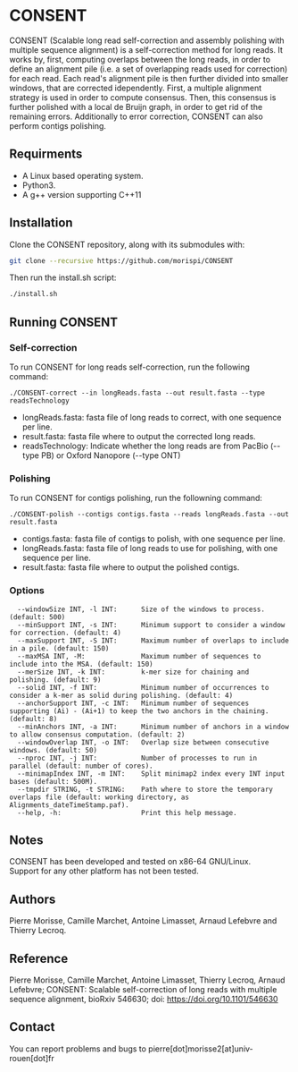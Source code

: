 # CONSENT

CONSENT (Scalable long read self-correction and assembly polishing with multiple sequence alignment) is a self-correction method for long reads.
It works by, first, computing overlaps between the long reads, in order to define an alignment pile (i.e. a set of overlapping reads used for
correction) for each read. Each read's alignment pile is then further divided into smaller windows, that are corrected idependently.
First, a multiple alignment strategy is used in order to compute consensus. Then, this consensus is further polished with a local de Bruijn
graph, in order to get rid of the remaining errors.
Additionally to error correction, CONSENT can also perform contigs polishing.

Requirments
--------------

  - A Linux based operating system.
  - Python3.
  - A g++ version supporting C++11
  
Installation
--------------

Clone the CONSENT repository, along with its submodules with:

  ```bash
  git clone --recursive https://github.com/morispi/CONSENT
  ```

Then run the install.sh script:

  ```bash
  ./install.sh
  ```
  
Running CONSENT
--------------

### Self-correction

To run CONSENT for long reads self-correction, run the following command:

`./CONSENT-correct --in longReads.fasta --out result.fasta --type readsTechnology`

  - longReads.fasta:	fasta file of long reads to correct, with one sequence per line.
  - result.fasta:		fasta file where to output the corrected long reads.
  - readsTechnology:	Indicate whether the long reads are from PacBio (--type PB) or Oxford Nanopore (--type ONT)


### Polishing

To run CONSENT for contigs polishing, run the followning command:

`./CONSENT-polish --contigs contigs.fasta --reads longReads.fasta --out result.fasta`

  - contigs.fasta:		fasta file of contigs to polish, with one sequence per line.
  - longReads.fasta:	fasta file of long reads to use for polishing, with one sequence per line.
  - result.fasta:		fasta file where to output the polished contigs.

### Options

      --windowSize INT, -l INT:      Size of the windows to process. (default: 500)
      --minSupport INT, -s INT:      Minimum support to consider a window for correction. (default: 4)
      --maxSupport INT, -S INT:      Maximum number of overlaps to include in a pile. (default: 150)
      --maxMSA INT, -M:              Maximum number of sequences to include into the MSA. (default: 150)
      --merSize INT, -k INT:         k-mer size for chaining and polishing. (default: 9)
      --solid INT, -f INT:           Minimum number of occurrences to consider a k-mer as solid during polishing. (default: 4)
      --anchorSupport INT, -c INT:   Minimum number of sequences supporting (Ai) - (Ai+1) to keep the two anchors in the chaining. (default: 8)
      --minAnchors INT, -a INT:      Minimum number of anchors in a window to allow consensus computation. (default: 2)
      --windowOverlap INT, -o INT:   Overlap size between consecutive windows. (default: 50)
      --nproc INT, -j INT:           Number of processes to run in parallel (default: number of cores).
      --minimapIndex INT, -m INT:    Split minimap2 index every INT input bases (default: 500M).
      --tmpdir STRING, -t STRING:    Path where to store the temporary overlaps file (default: working directory, as Alignments_dateTimeStamp.paf).
      --help, -h:                    Print this help message.

Notes
--------------

CONSENT has been developed and tested on x86-64 GNU/Linux.          
Support for any other platform has not been tested.

Authors
--------------

Pierre Morisse, Camille Marchet, Antoine Limasset, Arnaud Lefebvre and Thierry Lecroq.

Reference
--------------

Pierre Morisse, Camille Marchet, Antoine Limasset, Thierry Lecroq, Arnaud Lefebvre; CONSENT: Scalable self-correction of long reads with multiple sequence alignment, bioRxiv 546630; doi: https://doi.org/10.1101/546630 

Contact
--------------

You can report problems and bugs to pierre[dot]morisse2[at]univ-rouen[dot]fr
